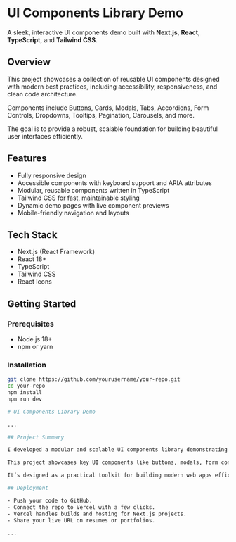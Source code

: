 # UI Components Library Demo

A sleek, interactive UI components demo built with **Next.js**, **React**, **TypeScript**, and **Tailwind CSS**.

## Overview

This project showcases a collection of reusable UI components designed with modern best practices, including accessibility, responsiveness, and clean code architecture.

Components include Buttons, Cards, Modals, Tabs, Accordions, Form Controls, Dropdowns, Tooltips, Pagination, Carousels, and more.

The goal is to provide a robust, scalable foundation for building beautiful user interfaces efficiently.

## Features

- Fully responsive design
- Accessible components with keyboard support and ARIA attributes
- Modular, reusable components written in TypeScript
- Tailwind CSS for fast, maintainable styling
- Dynamic demo pages with live component previews
- Mobile-friendly navigation and layouts

## Tech Stack

- Next.js (React Framework)
- React 18+
- TypeScript
- Tailwind CSS
- React Icons

## Getting Started

### Prerequisites

- Node.js 18+
- npm or yarn

### Installation

```bash
git clone https://github.com/yourusername/your-repo.git
cd your-repo
npm install
npm run dev

# UI Components Library Demo

...

## Project Summary

I developed a modular and scalable UI components library demonstrating my skills in React and Next.js development, focusing on accessibility, responsiveness, and reusable design patterns.

This project showcases key UI components like buttons, modals, form controls, and navigation elements, styled with Tailwind CSS and written in TypeScript for type safety.

It’s designed as a practical toolkit for building modern web apps efficiently and cleanly — a clear example of my ability to produce maintainable, user-friendly front-end solutions.

## Deployment

- Push your code to GitHub.
- Connect the repo to Vercel with a few clicks.
- Vercel handles builds and hosting for Next.js projects.
- Share your live URL on resumes or portfolios.

...


